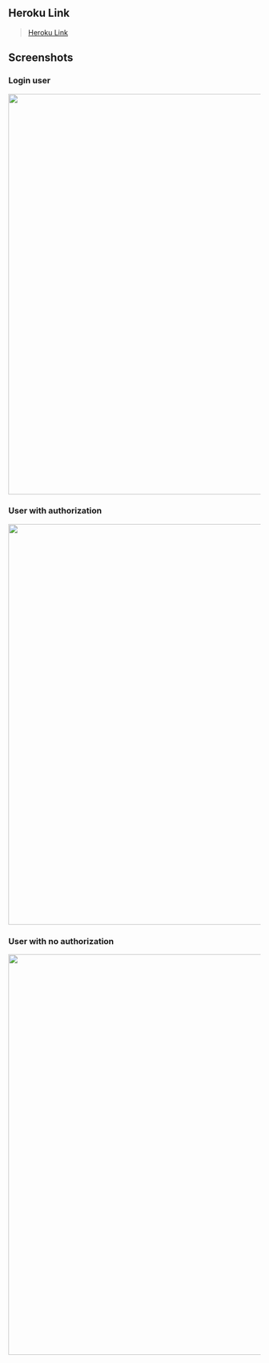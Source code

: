 ## Heroku Link

> [Heroku Link](https://springboot-cafe.herokuapp.com/)

## Screenshots

### Login user

<img src="https://user-images.githubusercontent.com/64264345/163894738-fed39b0b-86f7-42e2-b4b1-43d55d86077e.jpeg" width="800">

### User with authorization

<img src="https://user-images.githubusercontent.com/64264345/163894740-54806615-020a-4905-a184-fa7471b78500.jpeg" width="800">

### User with no authorization

<img src="https://user-images.githubusercontent.com/64264345/163894745-785b0e69-fc43-4bd2-a2fc-8ae2714880f4.jpeg" width="800">
